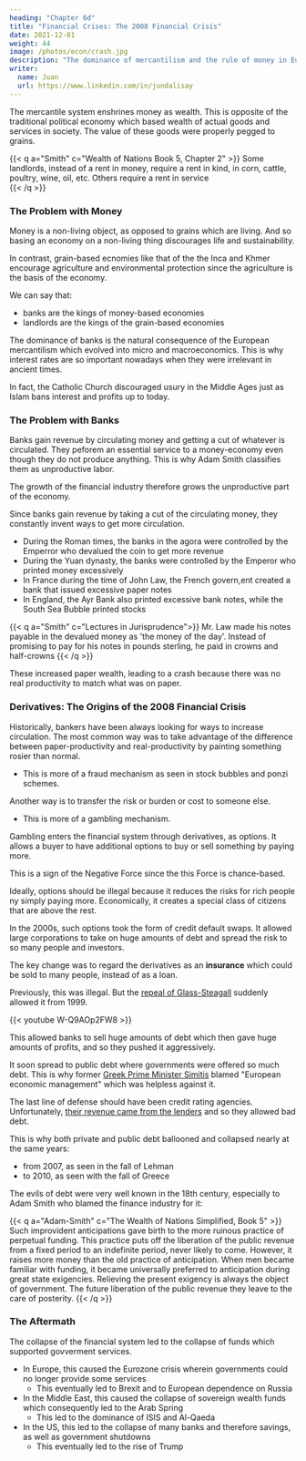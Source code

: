 ```yaml
---
heading: "Chapter 6d"
title: "Financial Crises: The 2008 Financial Crisis"
date: 2021-12-01
weight: 44
image: /photos/econ/crash.jpg
description: "The dominance of mercantilism and the rule of money in Europe led to the corruption of the Political Economy"
writer:
  name: Juan
  url: https://www.linkedin.com/in/jundalisay
---
```



The mercantile system enshrines money as wealth. This is opposite of the traditional political economy which based wealth of actual goods and services in society. The value of these goods were properly pegged to grains. 


{{< q a="Smith" c="Wealth of Nations Book 5, Chapter 2" >}}
Some landlords, instead of a rent in money, require a rent in kind, in corn, cattle, poultry, wine, oil, etc. Others require a rent in service  
{{< /q >}}


### The Problem with Money

Money is a non-living object, as opposed to grains which are living. And so basing an economy on a non-living thing discourages life and sustainability. 

In contrast, grain-based ecnomies like that of the the Inca and Khmer encourage agriculture and environmental protection since the agriculture is the basis of the economy. 

We can say that:
- banks are the kings of money-based economies
- landlords are the kings of the grain-based economies

The dominance of banks is the natural consequence of the European mercantilism which evolved into micro and macroeconomics. This is why interest rates are so important nowadays when they were irrelevant in ancient times.

In fact, the Catholic Church discouraged usury in the Middle Ages just as Islam bans interest and profits up to today. 


### The Problem with Banks

Banks gain revenue by circulating money and getting a cut of whatever is circulated. They peforem an essential service to a money-economy even though they do not produce anything. This is why Adam Smith classifies them as unproductive labor. 

The growth of the financial industry therefore grows the unproductive part of the economy.  

Since banks gain revenue by taking a cut of the circulating money, they constantly invent ways to get more circulation. 

- During the Roman times, the banks in the agora were controlled by the Emperror who devalued the coin to get more revenue
- During the Yuan dynasty, the banks were controlled by the Emperor who printed money excessively
- In France during the time of John Law, the French govern,ent created a bank that issued excessive paper notes
- In England, the Ayr Bank also printed excessive bank notes, while the South Sea Bubble printed stocks

{{< q a="Smith" c="Lectures in Jurisprudence">}}
Mr. Law made his notes payable in the devalued money as 'the money of the day'. Instead of promising to pay for his notes in pounds sterling, he paid in crowns and half-crowns
{{< /q >}}


These increased paper wealth, leading to a crash because there was no real productivity to match what was on paper. 


### Derivatives: The Origins of the 2008 Financial Crisis

Historically, bankers have been always looking for ways to increase circulation. The most common way was to take advantage of the difference between paper-productivity and real-productivity by painting something rosier than normal. 
- This is more of a fraud mechanism as seen in stock bubbles and ponzi schemes. 

<!-- - This was opposed to merely increasing taxes or interest rates or prices -->

Another way is to transfer the risk or burden or cost to someone else.
- This is more of a gambling mechanism.

Gambling enters the financial system through derivatives, as options. It allows a buyer to have additional options to buy or sell something by paying more.

This is a sign of the Negative Force since the this Force is chance-based.

Ideally, options should be illegal because it reduces the risks for rich people ny simply paying more. Economically, it creates a special class of citizens that are above the rest. 

In the 2000s, such options took the form of credit default swaps. It allowed large corporations to take on huge amounts of debt and spread the risk to so many people and investors. 

The key change was to regard the derivatives as an **insurance** which could be sold to many people, instead of as a loan. 

Previously, this was illegal. But the [repeal of Glass-Steagall](https://en.wikipedia.org/wiki/Aftermath_of_the_repeal_of_the_Glass%E2%80%93Steagall_Act) suddenly allowed it from 1999. 

{{< youtube W-Q9AOp2FW8 >}}

This allowed banks to sell huge amounts of debt which then gave huge amounts of profits, and so they pushed it aggressively. 

It soon spread to public debt where governments were offered so much debt. This is why former [Greek Prime Minister Simitis](https://english.pku.edu.cn/news_events/news/global/473.html) blamed "European economic management" which was helpless against it.

The last line of defense should have been credit rating agencies. Unfortunately, [their revenue came from the lenders](https://www.theguardian.com/business/2010/apr/28/greece-debt-crisis-standard-poor-credit-agencies) and so they allowed bad debt. 

This is why both private and public debt ballooned and collapsed nearly at the same years:
- from 2007, as seen in the fall of Lehman
- to 2010, as seen with the fall of Greece

The evils of debt were very well known in the 18th century, especially to Adam Smith who blamed the finance industry for it:

{{< q a="Adam-Smith" c="The Wealth of Nations Simplified, Book 5" >}}
Such improvident anticipations gave birth to the more ruinous practice of perpetual funding. This practice puts off the liberation of the public revenue from a fixed period to an indefinite period, never likely to come. However, it raises more money than the old practice of anticipation. When men became familiar with funding, it became universally preferred to anticipation during great state exigencies. Relieving the present exigency is always the object of government. The future liberation of the public revenue they leave to the care of posterity.
{{< /q >}}


### The Aftermath

The collapse of the financial system led to the collapse of funds which supported govverment services.

- In Europe, this caused the Eurozone crisis wherein governments could no longer provide some services
  - This eventually led to Brexit and to European dependence on Russia
- In the Middle East, this caused the collapse of sovereign wealth funds which consequently led to the Arab Spring
  - This led to the dominance of ISIS and Al-Qaeda
- In the US, this led to the collapse of many banks and therefore savings, as well as government shutdowns
  - This eventually led to the rise of Trump

